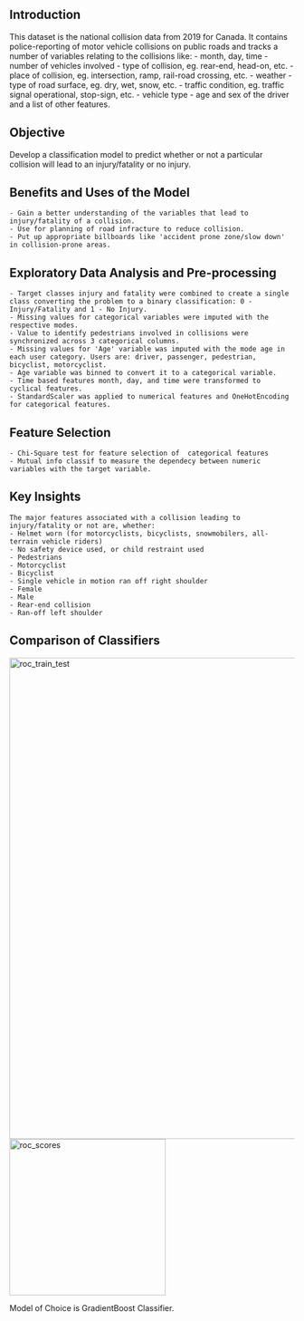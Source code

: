 ## Introduction
This dataset is the national collision data from 2019 for Canada. It contains police-reporting of motor vehicle collisions on public roads and tracks a number of variables relating to the collisions like:
    - month, day, time
    - number of vehicles involved
    - type of collision, eg. rear-end, head-on, etc.
    - place of collision, eg. intersection, ramp, rail-road crossing, etc.
    - weather
    - type of road surface, eg. dry, wet, snow, etc.
    - traffic condition, eg. traffic signal operational, stop-sign, etc.
    - vehicle type
    - age and sex of the driver
    and a list of other features.

## Objective
Develop a classification model to predict whether or not a particular collision will lead to an injury/fatality or no injury.

## Benefits and Uses of the Model
    - Gain a better understanding of the variables that lead to injury/fatality of a collision.
    - Use for planning of road infracture to reduce collision.
    - Put up appropriate billboards like 'accident prone zone/slow down' in collision-prone areas.

## Exploratory Data Analysis and Pre-processing
    - Target classes injury and fatality were combined to create a single class converting the problem to a binary classification: 0 - Injury/Fatality and 1 - No Injury.
    - Missing values for categorical variables were imputed with the respective modes.
    - Value to identify pedestrians involved in collisions were synchronized across 3 categorical columns.
    - Missing values for 'Age' variable was imputed with the mode age in each user category. Users are: driver, passenger, pedestrian,      bicyclist, motorcyclist.
    - Age variable was binned to convert it to a categorical variable.
    - Time based features month, day, and time were transformed to cyclical features.
    - StandardScaler was applied to numerical features and OneHotEncoding for categorical features.
    
## Feature Selection
    - Chi-Square test for feature selection of  categorical features
    - Mutual info classif to measure the dependecy between numeric variables with the target variable.

## Key Insights
    The major features associated with a collision leading to  injury/fatality or not are, whether:
    - Helmet worn (for motorcyclists, bicyclists, snowmobilers, all-terrain vehicle riders)
    - No safety device used, or child restraint used
    - Pedestrians
    - Motorcyclist
    - Bicyclist
    - Single vehicle in motion ran off right shoulder
    - Female
    - Male
    - Rear-end collision
    - Ran-off left shoulder 
    
## Comparison of Classifiers
<img width="850" alt="roc_train_test" src="https://user-images.githubusercontent.com/58715002/215581601-c445d809-96ff-495c-8a83-8e2b33300c27.png">
<img width="276" alt="roc_scores" src="https://user-images.githubusercontent.com/58715002/215579809-80fd7383-8f1a-473f-aa85-d7b897a3fdfb.png">

Model of Choice is GradientBoost Classifier.
